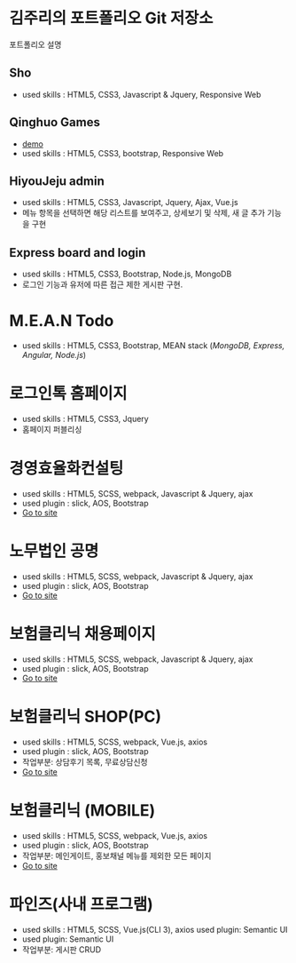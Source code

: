 # 김주리의 포트폴리오 Git 저장소

포트폴리오 설명

## Sho

* used skills : HTML5, CSS3, Javascript & Jquery, Responsive Web


## Qinghuo Games

* [demo](http://qinghuo.snapbak-studios.com)
* used skills : HTML5, CSS3, bootstrap, Responsive Web


## HiyouJeju admin

* used skills : HTML5, CSS3, Javascript, Jquery, Ajax, Vue.js 
* 메뉴 항목을 선택하면 해당 리스트를 보여주고, 상세보기 및 삭제, 새 글 추가 기능을 구현


## Express board and login

* used skills : HTML5, CSS3, Bootstrap, Node.js, MongoDB
* 로그인 기능과 유저에 따른 접근 제한 게시판 구현.


# M.E.A.N Todo

* used skills : HTML5, CSS3, Bootstrap, MEAN stack (*MongoDB, Express, Angular, Node.js*)

# 로그인톡 홈페이지

* used skills : HTML5, CSS3, Jquery
* 홈페이지 퍼블리싱

# 경영효율화컨설팅

* used skills : HTML5, SCSS, webpack, Javascript & Jquery, ajax 
* used plugin : slick, AOS, Bootstrap
* [Go to site](https://biz.peoplelife.kr/)

# 노무법인 공명

* used skills : HTML5, SCSS, webpack, Javascript & Jquery, ajax 
* used plugin : slick, AOS, Bootstrap
* [Go to site](https://gmhr.co.kr/)

# 보험클리닉 채용페이지

* used skills : HTML5, SCSS, webpack, Javascript & Jquery, ajax 
* used plugin : slick, AOS, Bootstrap
* [Go to site](https://clinic.peoplelife.kr/recruit)

# 보험클리닉 SHOP(PC)

* used skills : HTML5, SCSS, webpack, Vue.js, axios
* used plugin : slick, AOS, Bootstrap
* 작업부분: 상담후기 목록, 무료상담신청
* [Go to site](https://bohumclinic.com/shop)

# 보험클리닉 (MOBILE)

* used skills : HTML5, SCSS, webpack, Vue.js, axios
* used plugin : slick, AOS, Bootstrap
* 작업부분: 메인게이트, 홍보채널 메뉴를 제외한 모든 페이지
* [Go to site](https://m.bohumclinic.com)


# 파인즈(사내 프로그램)
* used skills : HTML5, SCSS, Vue.js(CLI 3), axios used plugin: Semantic UI
* used plugin: Semantic UI
* 작업부분: 게시판 CRUD
